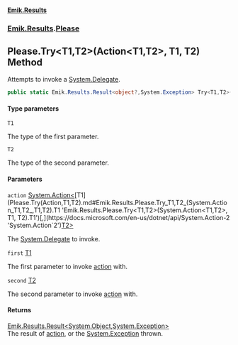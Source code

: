 #### [Emik.Results](index.md 'index')
### [Emik.Results](Emik.Results.md 'Emik.Results').[Please](Please.md 'Emik.Results.Please')

## Please.Try<T1,T2>(Action<T1,T2>, T1, T2) Method

Attempts to invoke a [System.Delegate](https://docs.microsoft.com/en-us/dotnet/api/System.Delegate 'System.Delegate').

```csharp
public static Emik.Results.Result<object?,System.Exception> Try<T1,T2>(System.Action<T1,T2> action, T1 first, T2 second);
```
#### Type parameters

<a name='Emik.Results.Please.Try_T1,T2_(System.Action_T1,T2_,T1,T2).T1'></a>

`T1`

The type of the first parameter.

<a name='Emik.Results.Please.Try_T1,T2_(System.Action_T1,T2_,T1,T2).T2'></a>

`T2`

The type of the second parameter.
#### Parameters

<a name='Emik.Results.Please.Try_T1,T2_(System.Action_T1,T2_,T1,T2).action'></a>

`action` [System.Action&lt;](https://docs.microsoft.com/en-us/dotnet/api/System.Action-2 'System.Action`2')[T1](Please.Try(Action,T1,T2).md#Emik.Results.Please.Try_T1,T2_(System.Action_T1,T2_,T1,T2).T1 'Emik.Results.Please.Try<T1,T2>(System.Action<T1,T2>, T1, T2).T1')[,](https://docs.microsoft.com/en-us/dotnet/api/System.Action-2 'System.Action`2')[T2](Please.Try(Action,T1,T2).md#Emik.Results.Please.Try_T1,T2_(System.Action_T1,T2_,T1,T2).T2 'Emik.Results.Please.Try<T1,T2>(System.Action<T1,T2>, T1, T2).T2')[&gt;](https://docs.microsoft.com/en-us/dotnet/api/System.Action-2 'System.Action`2')

The [System.Delegate](https://docs.microsoft.com/en-us/dotnet/api/System.Delegate 'System.Delegate') to invoke.

<a name='Emik.Results.Please.Try_T1,T2_(System.Action_T1,T2_,T1,T2).first'></a>

`first` [T1](Please.Try(Action,T1,T2).md#Emik.Results.Please.Try_T1,T2_(System.Action_T1,T2_,T1,T2).T1 'Emik.Results.Please.Try<T1,T2>(System.Action<T1,T2>, T1, T2).T1')

The first parameter to invoke [action](Please.Try(Action,T1,T2).md#Emik.Results.Please.Try_T1,T2_(System.Action_T1,T2_,T1,T2).action 'Emik.Results.Please.Try<T1,T2>(System.Action<T1,T2>, T1, T2).action') with.

<a name='Emik.Results.Please.Try_T1,T2_(System.Action_T1,T2_,T1,T2).second'></a>

`second` [T2](Please.Try(Action,T1,T2).md#Emik.Results.Please.Try_T1,T2_(System.Action_T1,T2_,T1,T2).T2 'Emik.Results.Please.Try<T1,T2>(System.Action<T1,T2>, T1, T2).T2')

The second parameter to invoke [action](Please.Try(Action,T1,T2).md#Emik.Results.Please.Try_T1,T2_(System.Action_T1,T2_,T1,T2).action 'Emik.Results.Please.Try<T1,T2>(System.Action<T1,T2>, T1, T2).action') with.

#### Returns
[Emik.Results.Result&lt;](Result_TOk,TErr_.md 'Emik.Results.Result<TOk,TErr>')[System.Object](https://docs.microsoft.com/en-us/dotnet/api/System.Object 'System.Object')[,](Result_TOk,TErr_.md 'Emik.Results.Result<TOk,TErr>')[System.Exception](https://docs.microsoft.com/en-us/dotnet/api/System.Exception 'System.Exception')[&gt;](Result_TOk,TErr_.md 'Emik.Results.Result<TOk,TErr>')  
The result of [action](Please.Try(Action,T1,T2).md#Emik.Results.Please.Try_T1,T2_(System.Action_T1,T2_,T1,T2).action 'Emik.Results.Please.Try<T1,T2>(System.Action<T1,T2>, T1, T2).action'), or the [System.Exception](https://docs.microsoft.com/en-us/dotnet/api/System.Exception 'System.Exception') thrown.